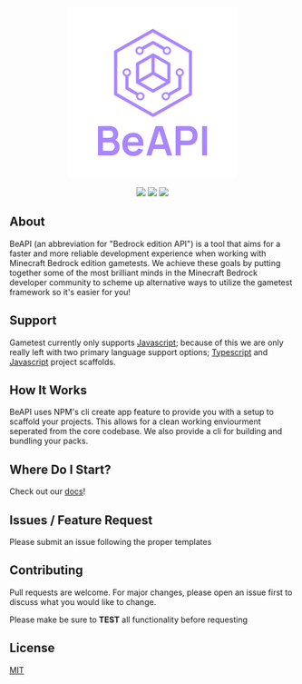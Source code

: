 <p align="center">
  <img src="./public/logo_text.png">
</p>

<p align="center">
  <a href="https://github.com/MCBE-Utilities/BeAPI"><img src="https://img.shields.io/github/package-json/v/mcbe-utilities/BeAPI?color=6f58f2&style=for-the-badge"></a>
  <a href="https://discord.gg/DPRYsU4yf4"><img src="https://img.shields.io/discord/854092607239356457?color=%235865F2&label=Discord&logo=discord&logoColor=%23fff&style=for-the-badge"></a>
  <a href="https://github.com/MCBE-Utilities/BeAPI"><img src="https://img.shields.io/npm/dt/beapi-core?color=5893f2&style=for-the-badge"></a>

</p>

## About
BeAPI (an abbreviation for "Bedrock edition API") is a tool that aims
for a faster and more reliable development experience when working
with Minecraft Bedrock edition gametests. We achieve these goals by putting together some of the most brilliant minds in the Minecraft Bedrock developer community to scheme up alternative ways to utilize the gametest framework so it's easier for you!

## Support
Gametest currently only supports [Javascript](https://developer.mozilla.org/en-US/docs/Web/JavaScript); because of this we are only really left with two primary language support options; [Typescript](https://www.typescriptlang.org/) and [Javascript](https://developer.mozilla.org/en-US/docs/Web/JavaScript) project scaffolds.

## How It Works
BeAPI uses NPM's cli create app feature to provide you with a setup to scaffold your projects. This allows for a clean working enviourment seperated from the core codebase. We also provide a cli for building and bundling your packs.

## Where Do I Start?
Check out our [docs](https://mcbe-utilities.github.io/BeAPI)!

## Issues / Feature Request
Please submit an issue following the proper templates
## Contributing
Pull requests are welcome. For major changes, please open an issue first to discuss what you would like to change.

Please make be sure to **TEST** all functionality before requesting

## License
[MIT](https://choosealicense.com/licenses/mit/)